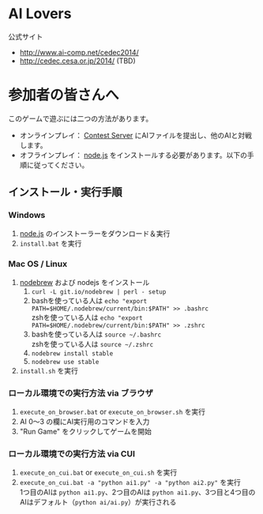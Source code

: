 # AI Lovers

公式サイト
- http://www.ai-comp.net/cedec2014/
- http://cedec.cesa.or.jp/2014/ (TBD)

# 参加者の皆さんへ

このゲームで遊ぶには二つの方法があります。

- オンラインプレイ： [Contest Server](http://arena.ai-comp.net) にAIファイルを提出し、他のAIと対戦します。
- オフラインプレイ： [node.js](http://nodejs.org/) をインストールする必要があります。以下の手順に従ってください。

## インストール・実行手順

### Windows

1. [node.js](http://nodejs.org/) のインストーラーをダウンロード＆実行
2. `install.bat` を実行

### Mac OS / Linux

1. [nodebrew](https://github.com/hokaccha/nodebrew) および nodejs をインストール
    1. `curl -L git.io/nodebrew | perl - setup`
    2. bashを使っている人は `echo "export PATH=$HOME/.nodebrew/current/bin:$PATH" >> .bashrc`  
       zshを使っている人は `echo "export PATH=$HOME/.nodebrew/current/bin:$PATH" >> .zshrc`
    3. bashを使っている人は `source ~/.bashrc`  
       zshを使っている人は `source ~/.zshrc`
    4. `nodebrew install stable`
    5. `nodebrew use stable`
2. `install.sh` を実行

### ローカル環境での実行方法 via ブラウザ

1. `execute_on_browser.bat` or `execute_on_browser.sh` を実行
2. AI 0～3 の欄にAI実行用のコマンドを入力
3. "Run Game" をクリックしてゲームを開始

### ローカル環境での実行方法 via CUI

1. `execute_on_cui.bat` or `execute_on_cui.sh` を実行
2. `execute_on_cui.bat -a "python ai1.py" -a "python ai2.py"` を実行  
1つ目のAIは `python ai1.py`、2つ目のAIは `python ai1.py`、3つ目と4つ目のAIはデフォルト（`python ai/ai.py`）が実行される
